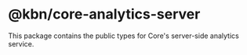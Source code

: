 # @kbn/core-analytics-server

This package contains the public types for Core's server-side analytics service.

